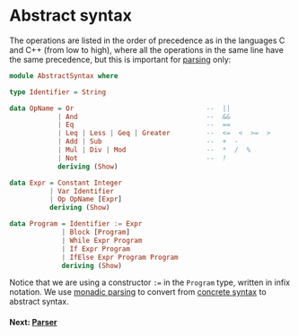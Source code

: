 # Abstract syntax

The operations are listed in the order of precedence as in the
languages C and C++ (from low to high), where all the operations in
the same line have the same precedence, but this is important for
[parsing](Parser.md) only:
```haskell
module AbstractSyntax where

type Identifier = String

data OpName = Or                                 --  ||
            | And                                --  &&
            | Eq                                 --  ==
            | Leq | Less | Geq | Greater         --  <=  <  >=  >
            | Add | Sub                          --  +  -
            | Mul | Div | Mod                    --  *  /  %
            | Not                                --  !
            deriving (Show)

data Expr = Constant Integer
          | Var Identifier
          | Op OpName [Expr]
          deriving (Show)

data Program = Identifier := Expr
             | Block [Program]
             | While Expr Program
             | If Expr Program
             | IfElse Expr Program Program
             deriving (Show)
```
Notice that we are using a constructor `:=` in the `Program` type, written in infix notation.
We use [monadic parsing](Parser.md) to convert from [concrete syntax](ConcreteSyntax.md) to abstract syntax.

#### Next: [Parser](Parser.md)
